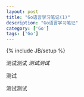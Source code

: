 ```yaml
---
layout: post
title: "Go语言学习笔记(1)"
description: "Go语言学习笔记"
category: ['Go']
tags: ['Go']
---
```

{% include JB/setup %}

测试测试
*测试测试*

测试

<!--more-->
测试测试
